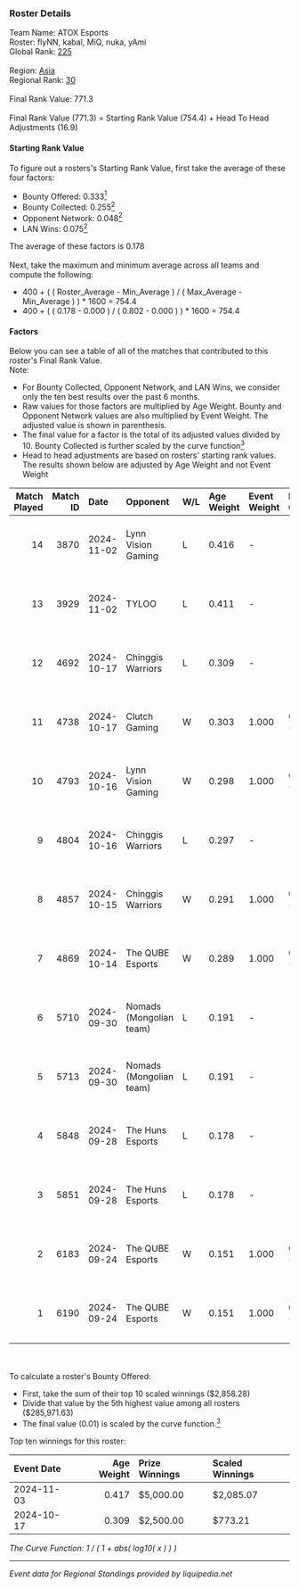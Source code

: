 ### Roster Details<br />
Team Name: ATOX Esports<br />
Roster: flyNN, kabal, MiQ, nuka, yAmi<br />
Global Rank: [225](../../standings_global_2025_02_28.md)<br />
<br />
Region: [Asia]( ../../standings_asia_2025_02_28.md)<br />
Regional Rank: [30]( ../../standings_asia_2025_02_28.md)<br />
<br />
Final Rank Value:  771.3<br />
<br />
Final Rank Value (771.3) = Starting Rank Value (754.4) + Head To Head Adjustments (16.9)<br />

#### Starting Rank Value<br />
To figure out a rosters's Starting Rank Value, first take the average of these four factors:<br />
- Bounty Offered: 0.333[<sup>1</sup>](#table2)
- Bounty Collected: 0.255[<sup>2</sup>](#table1)
- Opponent Network: 0.048[<sup>2</sup>](#table1)
- LAN Wins: 0.075[<sup>2</sup>](#table1)

The average of these factors is 0.178<br />
<br />
Next, take the maximum and minimum average across all teams and compute the following:<br />
- 400 + ( ( Roster_Average - Min_Average ) / ( Max_Average - Min_Average ) ) * 1600 = 754.4
- 400 + ( ( 0.178 - 0.000 ) / ( 0.802 - 0.000 ) ) * 1600 = 754.4


#### Factors<br />
Below you can see a table of all of the matches that contributed to this roster's Final Rank Value.<br />
Note:<br />

- For Bounty Collected, Opponent Network, and LAN Wins, we consider only the ten best results over the past 6 months.
- Raw values for those factors are multiplied by Age Weight. Bounty and Opponent Network values are also multiplied by Event Weight. The adjusted value is shown in parenthesis.
- The final value for a factor is the total of its adjusted values divided by 10. Bounty Collected is further scaled by the curve function[<sup>3</sup>](#curveFunction)
- Head to head adjustments are based on rosters' starting rank values. The results shown below are adjusted by Age Weight and not Event Weight
<span id="table1"></span><br />


| Match Played | Match ID | Date       | Opponent                | W/L | Age Weight | Event Weight | Bounty Collected | Opponent Network | LAN Wins  | H2H Adj. | Roster                          |
| -: | -: | :- | :- | :- | :- | :- | :- | :- | :- | -: | :- |
|           14 |     3870 | 2024-11-02 | Lynn Vision Gaming      | L   | 0.416      | -            | -                | -                | -         |    -2.10 | flyNN, kabal, MiQ, nuka, yAmi   |
|           13 |     3929 | 2024-11-02 | TYLOO                   | L   | 0.411      | -            | -                | -                | -         |    -2.20 | flyNN, kabal, MiQ, nuka, yAmi   |
|           12 |     4692 | 2024-10-17 | Chinggis Warriors       | L   | 0.309      | -            | -                | -                | -         |    -0.96 | cool4st, kabal, MiQ, sk0R, yAmi |
|           11 |     4738 | 2024-10-17 | Clutch Gaming           | W   | 0.303      | 1.000        | 0.000 (0.000)    | 0.060 (0.018)    | 1 (0.303) |     2.56 | cool4st, kabal, MiQ, sk0R, yAmi |
|           10 |     4793 | 2024-10-16 | Lynn Vision Gaming      | W   | 0.298      | 1.000        | 0.020 (0.006)    | 0.445 (0.132)    | 0 (0.000) |     7.88 | flyNN, kabal, MiQ, nuka, yAmi   |
|            9 |     4804 | 2024-10-16 | Chinggis Warriors       | L   | 0.297      | -            | -                | -                | -         |    -0.89 | cool4st, kabal, MiQ, sk0R, yAmi |
|            8 |     4857 | 2024-10-15 | Chinggis Warriors       | W   | 0.291      | 1.000        | 0.019 (0.006)    | 0.753 (0.219)    | 0 (0.000) |     8.36 | flyNN, kabal, MiQ, nuka, yAmi   |
|            7 |     4869 | 2024-10-14 | The QUBE Esports        | W   | 0.289      | 1.000        | 0.000 (0.000)    | 0.178 (0.051)    | 1 (0.289) |     4.13 | cool4st, kabal, MiQ, sk0R, yAmi |
|            6 |     5710 | 2024-09-30 | Nomads (Mongolian team) | L   | 0.191      | -            | -                | -                | -         |    -1.89 | flyNN, kabal, MiQ, nuka, yAmi   |
|            5 |     5713 | 2024-09-30 | Nomads (Mongolian team) | L   | 0.191      | -            | -                | -                | -         |    -1.92 | flyNN, kabal, MiQ, nuka, yAmi   |
|            4 |     5848 | 2024-09-28 | The Huns Esports        | L   | 0.178      | -            | -                | -                | -         |    -0.28 | flyNN, kabal, MiQ, nuka, yAmi   |
|            3 |     5851 | 2024-09-28 | The Huns Esports        | L   | 0.178      | -            | -                | -                | -         |    -0.28 | flyNN, kabal, MiQ, nuka, yAmi   |
|            2 |     6183 | 2024-09-24 | The QUBE Esports        | W   | 0.151      | 1.000        | 0.000 (0.000)    | 0.178 (0.027)    | 0 (0.000) |     2.22 | flyNN, kabal, MiQ, nuka, yAmi   |
|            1 |     6190 | 2024-09-24 | The QUBE Esports        | W   | 0.151      | 1.000        | 0.000 (0.000)    | 0.178 (0.027)    | 0 (0.000) |     2.24 | flyNN, kabal, MiQ, nuka, yAmi   |

<br />
<span id="table2"></span><br />
To calculate a roster's Bounty Offered:<br />

- First, take the sum of their top 10 scaled winnings ($2,858.28)
- Divide that value by the 5th highest value among all rosters ($285,971.63)
- The final value (0.01) is scaled by the curve function.[<sup>3</sup>](#curveFunction)

Top ten winnings for this roster:<br />

| Event Date | Age Weight | Prize Winnings | Scaled Winnings |
| :- | -: | :- | :- |
| 2024-11-03 |      0.417 | $5,000.00      | $2,085.07       |
| 2024-10-17 |      0.309 | $2,500.00      | $773.21         |


<span id="curveFunction"></span>_The Curve Function: 1 / ( 1 + abs( log10( x ) ) )_<br />

---
_Event data for Regional Standings provided by liquipedia.net_<br />
